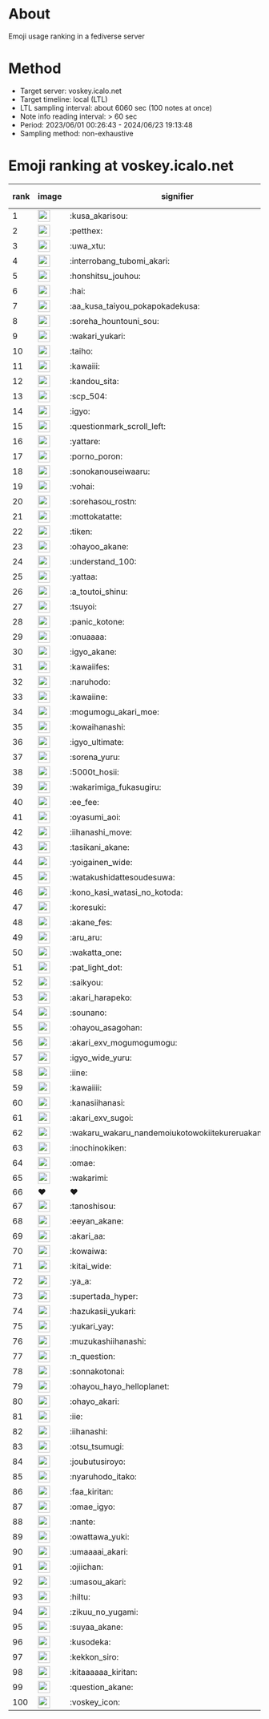 # About
Emoji usage ranking in a fediverse server

# Method
- Target server: voskey.icalo.net
- Target timeline: local (LTL)
- LTL sampling interval: about 6060 sec (100 notes at once)
- Note info reading interval: > 60 sec
- Period: 2023/06/01 00:26:43 - 2024/06/23 19:13:48 
- Sampling method: non-exhaustive

# Emoji ranking at voskey.icalo.net

|rank|image|signifier|type|frequency score|
|----|----|----|----|----|
|1|<img height="24" src="https://voskey.icalo.net/emoji/kusa_akarisou.webp">|:kusa_akarisou:|custom|27963|
|2|<img height="24" src="https://voskey.icalo.net/emoji/petthex.webp">|:petthex:|custom|19518|
|3|<img height="24" src="https://voskey.icalo.net/emoji/uwa_xtu.webp">|:uwa_xtu:|custom|11576|
|4|<img height="24" src="https://voskey.icalo.net/emoji/interrobang_tubomi_akari.webp">|:interrobang_tubomi_akari:|custom|10258|
|5|<img height="24" src="https://voskey.icalo.net/emoji/honshitsu_jouhou.webp">|:honshitsu_jouhou:|custom|8714|
|6|<img height="24" src="https://voskey.icalo.net/emoji/hai.webp">|:hai:|custom|7655|
|7|<img height="24" src="https://voskey.icalo.net/emoji/aa_kusa_taiyou_pokapokadekusa.webp">|:aa_kusa_taiyou_pokapokadekusa:|custom|7570|
|8|<img height="24" src="https://voskey.icalo.net/emoji/soreha_hountouni_sou.webp">|:soreha_hountouni_sou:|custom|6851|
|9|<img height="24" src="https://voskey.icalo.net/emoji/wakari_yukari.webp">|:wakari_yukari:|custom|6678|
|10|<img height="24" src="https://voskey.icalo.net/emoji/taiho.webp">|:taiho:|custom|6562|
|11|<img height="24" src="https://voskey.icalo.net/emoji/kawaiii.webp">|:kawaiii:|custom|5816|
|12|<img height="24" src="https://voskey.icalo.net/emoji/kandou_sita.webp">|:kandou_sita:|custom|5744|
|13|<img height="24" src="https://voskey.icalo.net/emoji/scp_504.webp">|:scp_504:|custom|5577|
|14|<img height="24" src="https://voskey.icalo.net/emoji/igyo.webp">|:igyo:|custom|4402|
|15|<img height="24" src="https://voskey.icalo.net/emoji/questionmark_scroll_left.webp">|:questionmark_scroll_left:|custom|4270|
|16|<img height="24" src="https://voskey.icalo.net/emoji/yattare.webp">|:yattare:|custom|4257|
|17|<img height="24" src="https://voskey.icalo.net/emoji/porno_poron.webp">|:porno_poron:|custom|4233|
|18|<img height="24" src="https://voskey.icalo.net/emoji/sonokanouseiwaaru.webp">|:sonokanouseiwaaru:|custom|3993|
|19|<img height="24" src="https://voskey.icalo.net/emoji/vohai.webp">|:vohai:|custom|3940|
|20|<img height="24" src="https://voskey.icalo.net/emoji/sorehasou_rostn.webp">|:sorehasou_rostn:|custom|3826|
|21|<img height="24" src="https://voskey.icalo.net/emoji/mottokatatte.webp">|:mottokatatte:|custom|3685|
|22|<img height="24" src="https://voskey.icalo.net/emoji/tiken.webp">|:tiken:|custom|3545|
|23|<img height="24" src="https://voskey.icalo.net/emoji/ohayoo_akane.webp">|:ohayoo_akane:|custom|3516|
|24|<img height="24" src="https://voskey.icalo.net/emoji/understand_100.webp">|:understand_100:|custom|3445|
|25|<img height="24" src="https://voskey.icalo.net/emoji/yattaa.webp">|:yattaa:|custom|3342|
|26|<img height="24" src="https://voskey.icalo.net/emoji/a_toutoi_shinu.webp">|:a_toutoi_shinu:|custom|3139|
|27|<img height="24" src="https://voskey.icalo.net/emoji/tsuyoi.webp">|:tsuyoi:|custom|3018|
|28|<img height="24" src="https://voskey.icalo.net/emoji/panic_kotone.webp">|:panic_kotone:|custom|2968|
|29|<img height="24" src="https://voskey.icalo.net/emoji/onuaaaa.webp">|:onuaaaa:|custom|2947|
|30|<img height="24" src="https://voskey.icalo.net/emoji/igyo_akane.webp">|:igyo_akane:|custom|2945|
|31|<img height="24" src="https://voskey.icalo.net/emoji/kawaiifes.webp">|:kawaiifes:|custom|2809|
|32|<img height="24" src="https://voskey.icalo.net/emoji/naruhodo.webp">|:naruhodo:|custom|2706|
|33|<img height="24" src="https://voskey.icalo.net/emoji/kawaiine.webp">|:kawaiine:|custom|2703|
|34|<img height="24" src="https://voskey.icalo.net/emoji/mogumogu_akari_moe.webp">|:mogumogu_akari_moe:|custom|2657|
|35|<img height="24" src="https://voskey.icalo.net/emoji/kowaihanashi.webp">|:kowaihanashi:|custom|2651|
|36|<img height="24" src="https://voskey.icalo.net/emoji/igyo_ultimate.webp">|:igyo_ultimate:|custom|2645|
|37|<img height="24" src="https://voskey.icalo.net/emoji/sorena_yuru.webp">|:sorena_yuru:|custom|2433|
|38|<img height="24" src="https://voskey.icalo.net/emoji/5000t_hosii.webp">|:5000t_hosii:|custom|2395|
|39|<img height="24" src="https://voskey.icalo.net/emoji/wakarimiga_fukasugiru.webp">|:wakarimiga_fukasugiru:|custom|2392|
|40|<img height="24" src="https://voskey.icalo.net/emoji/ee_fee.webp">|:ee_fee:|custom|2390|
|41|<img height="24" src="https://voskey.icalo.net/emoji/oyasumi_aoi.webp">|:oyasumi_aoi:|custom|2349|
|42|<img height="24" src="https://voskey.icalo.net/emoji/iihanashi_move.webp">|:iihanashi_move:|custom|2323|
|43|<img height="24" src="https://voskey.icalo.net/emoji/tasikani_akane.webp">|:tasikani_akane:|custom|2130|
|44|<img height="24" src="https://voskey.icalo.net/emoji/yoigainen_wide.webp">|:yoigainen_wide:|custom|2118|
|45|<img height="24" src="https://voskey.icalo.net/emoji/watakushidattesoudesuwa.webp">|:watakushidattesoudesuwa:|custom|2057|
|46|<img height="24" src="https://voskey.icalo.net/emoji/kono_kasi_watasi_no_kotoda.webp">|:kono_kasi_watasi_no_kotoda:|custom|2015|
|47|<img height="24" src="https://voskey.icalo.net/emoji/koresuki.webp">|:koresuki:|custom|1999|
|48|<img height="24" src="https://voskey.icalo.net/emoji/akane_fes.webp">|:akane_fes:|custom|1997|
|49|<img height="24" src="https://voskey.icalo.net/emoji/aru_aru.webp">|:aru_aru:|custom|1985|
|50|<img height="24" src="https://voskey.icalo.net/emoji/wakatta_one.webp">|:wakatta_one:|custom|1975|
|51|<img height="24" src="https://voskey.icalo.net/emoji/pat_light_dot.webp">|:pat_light_dot:|custom|1971|
|52|<img height="24" src="https://voskey.icalo.net/emoji/saikyou.webp">|:saikyou:|custom|1882|
|53|<img height="24" src="https://voskey.icalo.net/emoji/akari_harapeko.webp">|:akari_harapeko:|custom|1872|
|54|<img height="24" src="https://voskey.icalo.net/emoji/sounano.webp">|:sounano:|custom|1867|
|55|<img height="24" src="https://voskey.icalo.net/emoji/ohayou_asagohan.webp">|:ohayou_asagohan:|custom|1857|
|56|<img height="24" src="https://voskey.icalo.net/emoji/akari_exv_mogumogumogu.webp">|:akari_exv_mogumogumogu:|custom|1785|
|57|<img height="24" src="https://voskey.icalo.net/emoji/igyo_wide_yuru.webp">|:igyo_wide_yuru:|custom|1738|
|58|<img height="24" src="https://voskey.icalo.net/emoji/iine.webp">|:iine:|custom|1734|
|59|<img height="24" src="https://voskey.icalo.net/emoji/kawaiiii.webp">|:kawaiiii:|custom|1614|
|60|<img height="24" src="https://voskey.icalo.net/emoji/kanasiihanasi.webp">|:kanasiihanasi:|custom|1607|
|61|<img height="24" src="https://voskey.icalo.net/emoji/akari_exv_sugoi.webp">|:akari_exv_sugoi:|custom|1591|
|62|<img height="24" src="https://voskey.icalo.net/emoji/wakaru_wakaru_nandemoiukotowokiitekureruakanetyan.webp">|:wakaru_wakaru_nandemoiukotowokiitekureruakanetyan:|custom|1587|
|63|<img height="24" src="https://voskey.icalo.net/emoji/inochinokiken.webp">|:inochinokiken:|custom|1585|
|64|<img height="24" src="https://voskey.icalo.net/emoji/omae.webp">|:omae:|custom|1536|
|65|<img height="24" src="https://voskey.icalo.net/emoji/wakarimi.webp">|:wakarimi:|custom|1535|
|66|❤|❤|unicode|1515|
|67|<img height="24" src="https://voskey.icalo.net/emoji/tanoshisou.webp">|:tanoshisou:|custom|1507|
|68|<img height="24" src="https://voskey.icalo.net/emoji/eeyan_akane.webp">|:eeyan_akane:|custom|1471|
|69|<img height="24" src="https://voskey.icalo.net/emoji/akari_aa.webp">|:akari_aa:|custom|1469|
|70|<img height="24" src="https://voskey.icalo.net/emoji/kowaiwa.webp">|:kowaiwa:|custom|1457|
|71|<img height="24" src="https://voskey.icalo.net/emoji/kitai_wide.webp">|:kitai_wide:|custom|1452|
|72|<img height="24" src="https://voskey.icalo.net/emoji/ya_a.webp">|:ya_a:|custom|1433|
|73|<img height="24" src="https://voskey.icalo.net/emoji/supertada_hyper.webp">|:supertada_hyper:|custom|1386|
|74|<img height="24" src="https://voskey.icalo.net/emoji/hazukasii_yukari.webp">|:hazukasii_yukari:|custom|1353|
|75|<img height="24" src="https://voskey.icalo.net/emoji/yukari_yay.webp">|:yukari_yay:|custom|1328|
|76|<img height="24" src="https://voskey.icalo.net/emoji/muzukashiihanashi.webp">|:muzukashiihanashi:|custom|1307|
|77|<img height="24" src="https://voskey.icalo.net/emoji/n_question.webp">|:n_question:|custom|1306|
|78|<img height="24" src="https://voskey.icalo.net/emoji/sonnakotonai.webp">|:sonnakotonai:|custom|1305|
|79|<img height="24" src="https://voskey.icalo.net/emoji/ohayou_hayo_helloplanet.webp">|:ohayou_hayo_helloplanet:|custom|1292|
|80|<img height="24" src="https://voskey.icalo.net/emoji/ohayo_akari.webp">|:ohayo_akari:|custom|1267|
|81|<img height="24" src="https://voskey.icalo.net/emoji/iie.webp">|:iie:|custom|1236|
|82|<img height="24" src="https://voskey.icalo.net/emoji/iihanashi.webp">|:iihanashi:|custom|1232|
|83|<img height="24" src="https://voskey.icalo.net/emoji/otsu_tsumugi.webp">|:otsu_tsumugi:|custom|1222|
|84|<img height="24" src="https://voskey.icalo.net/emoji/joubutusiroyo.webp">|:joubutusiroyo:|custom|1214|
|85|<img height="24" src="https://voskey.icalo.net/emoji/nyaruhodo_itako.webp">|:nyaruhodo_itako:|custom|1209|
|86|<img height="24" src="https://voskey.icalo.net/emoji/faa_kiritan.webp">|:faa_kiritan:|custom|1206|
|87|<img height="24" src="https://voskey.icalo.net/emoji/omae_igyo.webp">|:omae_igyo:|custom|1196|
|88|<img height="24" src="https://voskey.icalo.net/emoji/nante.webp">|:nante:|custom|1193|
|89|<img height="24" src="https://voskey.icalo.net/emoji/owattawa_yuki.webp">|:owattawa_yuki:|custom|1185|
|90|<img height="24" src="https://voskey.icalo.net/emoji/umaaaai_akari.webp">|:umaaaai_akari:|custom|1158|
|91|<img height="24" src="https://voskey.icalo.net/emoji/ojiichan.webp">|:ojiichan:|custom|1139|
|92|<img height="24" src="https://voskey.icalo.net/emoji/umasou_akari.webp">|:umasou_akari:|custom|1127|
|93|<img height="24" src="https://voskey.icalo.net/emoji/hiltu.webp">|:hiltu:|custom|1118|
|94|<img height="24" src="https://voskey.icalo.net/emoji/zikuu_no_yugami.webp">|:zikuu_no_yugami:|custom|1117|
|95|<img height="24" src="https://voskey.icalo.net/emoji/suyaa_akane.webp">|:suyaa_akane:|custom|1116|
|96|<img height="24" src="https://voskey.icalo.net/emoji/kusodeka.webp">|:kusodeka:|custom|1115|
|97|<img height="24" src="https://voskey.icalo.net/emoji/kekkon_siro.webp">|:kekkon_siro:|custom|1112|
|98|<img height="24" src="https://voskey.icalo.net/emoji/kitaaaaaa_kiritan.webp">|:kitaaaaaa_kiritan:|custom|1082|
|99|<img height="24" src="https://voskey.icalo.net/emoji/question_akane.webp">|:question_akane:|custom|1064|
|100|<img height="24" src="https://voskey.icalo.net/emoji/voskey_icon.webp">|:voskey_icon:|custom|1057|
